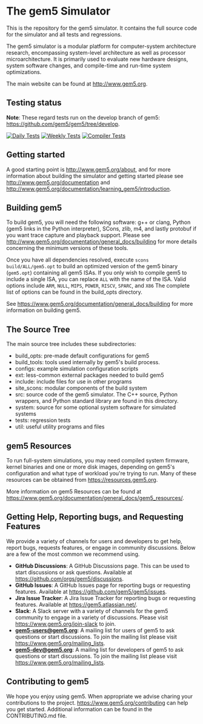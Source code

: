 
# The gem5 Simulator

This is the repository for the gem5 simulator. It contains the full source code
for the simulator and all tests and regressions.

The gem5 simulator is a modular platform for computer-system architecture
research, encompassing system-level architecture as well as processor
microarchitecture. It is primarily used to evaluate new hardware designs,
system software changes, and compile-time and run-time system optimizations.

The main website can be found at <http://www.gem5.org>.

## Testing status

**Note**: These regard tests run on the develop branch of gem5:
<https://github.com/gem5/gem5/tree/develop>.

[![Daily Tests](https://github.com/gem5/gem5/actions/workflows/daily-tests.yaml/badge.svg)](https://github.com/gem5/gem5/actions/workflows/daily-tests.yaml)
[![Weekly Tests](https://github.com/gem5/gem5/actions/workflows/weekly-tests.yaml/badge.svg)](https://github.com/gem5/gem5/actions/workflows/weekly-tests.yaml)
[![Compiler Tests](https://github.com/gem5/gem5/actions/workflows/compiler-tests.yaml/badge.svg)](https://github.com/gem5/gem5/actions/workflows/compiler-tests.yaml)

## Getting started

A good starting point is <http://www.gem5.org/about>, and for
more information about building the simulator and getting started
please see <http://www.gem5.org/documentation> and
<http://www.gem5.org/documentation/learning_gem5/introduction>.

## Building gem5

To build gem5, you will need the following software: g++ or clang,
Python (gem5 links in the Python interpreter), SCons, zlib, m4, and lastly
protobuf if you want trace capture and playback support. Please see
<http://www.gem5.org/documentation/general_docs/building> for more details
concerning the minimum versions of these tools.

Once you have all dependencies resolved, execute
`scons build/ALL/gem5.opt` to build an optimized version of the gem5 binary
(`gem5.opt`) containing all gem5 ISAs. If you only wish to compile gem5 to
include a single ISA, you can replace `ALL` with the name of the ISA. Valid
options include `ARM`, `NULL`, `MIPS`, `POWER`, `RISCV`, `SPARC`, and `X86`
The complete list of options can be found in the build_opts directory.

See https://www.gem5.org/documentation/general_docs/building for more
information on building gem5.

## The Source Tree

The main source tree includes these subdirectories:

* build_opts: pre-made default configurations for gem5
* build_tools: tools used internally by gem5's build process.
* configs: example simulation configuration scripts
* ext: less-common external packages needed to build gem5
* include: include files for use in other programs
* site_scons: modular components of the build system
* src: source code of the gem5 simulator. The C++ source, Python wrappers, and Python standard library are found in this directory.
* system: source for some optional system software for simulated systems
* tests: regression tests
* util: useful utility programs and files

## gem5 Resources

To run full-system simulations, you may need compiled system firmware, kernel
binaries and one or more disk images, depending on gem5's configuration and
what type of workload you're trying to run. Many of these resources can be
obtained from <https://resources.gem5.org>.

More information on gem5 Resources can be found at
<https://www.gem5.org/documentation/general_docs/gem5_resources/>.

## Getting Help, Reporting bugs, and Requesting Features

We provide a variety of channels for users and developers to get help, report
bugs, requests features, or engage in community discussions. Below
are a few of the most common we recommend using.

* **GitHub Discussions**: A GitHub Discussions page. This can be used to start
discussions or ask questions. Available at
<https://github.com/orgs/gem5/discussions>.
* **GitHub Issues**: A GitHub Issues page for reporting bugs or requesting
features. Available at <https://github.com/gem5/gem5/issues>.
* **Jira Issue Tracker**: A Jira Issue Tracker for reporting bugs or requesting
features. Available at <https://gem5.atlassian.net/>.
* **Slack**: A Slack server with a variety of channels for the gem5 community
to engage in a variety of discussions. Please visit
<https://www.gem5.org/join-slack> to join.
* **gem5-users@gem5.org**: A mailing list for users of gem5 to ask questions
or start discussions. To join the mailing list please visit
<https://www.gem5.org/mailing_lists>.
* **gem5-dev@gem5.org**: A mailing list for developers of gem5 to ask questions
or start discussions. To join the mailing list please visit
<https://www.gem5.org/mailing_lists>.

## Contributing to gem5

We hope you enjoy using gem5. When appropriate we advise charing your
contributions to the project. <https://www.gem5.org/contributing> can help you
get started. Additional information can be found in the CONTRIBUTING.md file.

